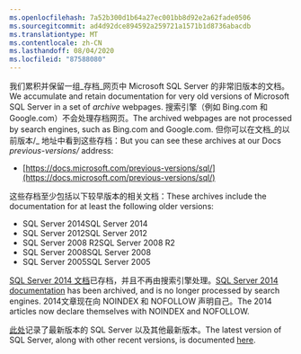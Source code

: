 ```yaml
---
ms.openlocfilehash: 7a52b300d1b64a27ec001bb8d92e2a62fade0506
ms.sourcegitcommit: ad4d92dce894592a259721a1571b1d8736abacdb
ms.translationtype: MT
ms.contentlocale: zh-CN
ms.lasthandoff: 08/04/2020
ms.locfileid: "87588080"
---
```


<span data-ttu-id="7a5d5-101">我们累积并保留一组_存档_网页中 Microsoft SQL Server 的非常旧版本的文档。</span><span class="sxs-lookup"><span data-stu-id="7a5d5-101">We accumulate and retain documentation for very old versions of Microsoft SQL Server in a set of _archive_ webpages.</span></span> <span data-ttu-id="7a5d5-102">搜索引擎（例如 Bing.com 和 Google.com）不会处理存档网页。</span><span class="sxs-lookup"><span data-stu-id="7a5d5-102">The archived webpages are not processed by search engines, such as Bing.com and Google.com.</span></span> <span data-ttu-id="7a5d5-103">但你可以在文档_的以前版本/_ 地址中看到这些存档：</span><span class="sxs-lookup"><span data-stu-id="7a5d5-103">But you can see these archives at our Docs _previous-versions/_ address:</span></span>

- [https://docs.microsoft.com/previous-versions/sql/](https://docs.microsoft.com/previous-versions/sql/)

<span data-ttu-id="7a5d5-104">这些存档至少包括以下较早版本的相关文档：</span><span class="sxs-lookup"><span data-stu-id="7a5d5-104">These archives include the documentation for at least the following older versions:</span></span>

- <span data-ttu-id="7a5d5-105">SQL Server 2014</span><span class="sxs-lookup"><span data-stu-id="7a5d5-105">SQL Server 2014</span></span>
- <span data-ttu-id="7a5d5-106">SQL Server 2012</span><span class="sxs-lookup"><span data-stu-id="7a5d5-106">SQL Server 2012</span></span>
- <span data-ttu-id="7a5d5-107">SQL Server 2008 R2</span><span class="sxs-lookup"><span data-stu-id="7a5d5-107">SQL Server 2008 R2</span></span>
- <span data-ttu-id="7a5d5-108">SQL Server 2008</span><span class="sxs-lookup"><span data-stu-id="7a5d5-108">SQL Server 2008</span></span>
- <span data-ttu-id="7a5d5-109">SQL Server 2005</span><span class="sxs-lookup"><span data-stu-id="7a5d5-109">SQL Server 2005</span></span>

<span data-ttu-id="7a5d5-110">[SQL Server 2014 文档](/previous-versions/sql/2014/index?view=sql-server-2014)已存档，并且不再由搜索引擎处理。</span><span class="sxs-lookup"><span data-stu-id="7a5d5-110">[SQL Server 2014 documentation](/previous-versions/sql/2014/index?view=sql-server-2014) has been archived, and is no longer processed by search engines.</span></span> <span data-ttu-id="7a5d5-111">2014文章现在向 NOINDEX 和 NOFOLLOW 声明自己。</span><span class="sxs-lookup"><span data-stu-id="7a5d5-111">The 2014 articles now declare themselves with NOINDEX and NOFOLLOW.</span></span>

<span data-ttu-id="7a5d5-112">[此处](https://docs.microsoft.com/sql/sql-server/index)记录了最新版本的 SQL Server 以及其他最新版本。</span><span class="sxs-lookup"><span data-stu-id="7a5d5-112">The latest version of SQL Server, along with other recent versions, is documented [here](https://docs.microsoft.com/sql/sql-server/index).</span></span>

